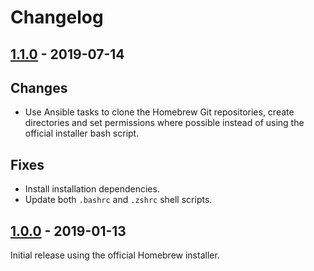 # Changelog

## [1.1.0] - 2019-07-14

## Changes

* Use Ansible tasks to clone the Homebrew Git repositories, create directories
  and set permissions where possible instead of using the official installer
  bash script.

## Fixes

* Install installation dependencies.
* Update both `.bashrc` and `.zshrc` shell scripts.

## [1.0.0] - 2019-01-13

Initial release using the official Homebrew installer.

[1.1.0]: https://github.com/markosamuli/ansible-linuxbrew/releases/tag/v1.1.0
[1.0.0]: https://github.com/markosamuli/ansible-linuxbrew/releases/tag/v1.0.0
